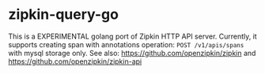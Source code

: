 # zipkin-query-go
This is a EXPERIMENTAL golang port of Zipkin HTTP API server.
Currently, it supports creating span with annotations operation: `POST /v1/apis/spans` with mysql storage only.
See also: https://github.com/openzipkin/zipkin and https://github.com/openzipkin/zipkin-api
